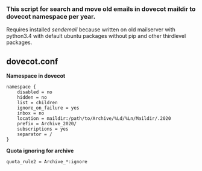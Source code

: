 ### This script for search and move old emails in dovecot maildir to dovecot namespace per year.
Requires installed *sendemail* because written on old mailserver with python3.4 with default ubuntu packages without pip and other thirdlevel packages.

## dovecot.conf
**Namespace in dovecot**
```
namespace {
    disabled = no
    hidden = no
    list = children
    ignore_on_failure = yes
    inbox = no
    location = maildir:/path/to/Archive/%Ld/%Ln/Maildir/.2020
    prefix = Archive_2020/
    subscriptions = yes
    separator = /
}
```

**Quota ignoring for archive**
```
quota_rule2 = Archive_*:ignore
```
